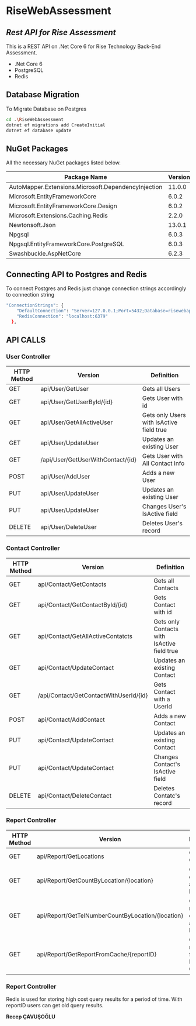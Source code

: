 # RiseWebAssessment
## _Rest API for Rise Assessment_


This is a REST API on .Net Core 6 for Rise Technology Back-End Assessment.

- .Net Core 6
- PostgreSQL
- Redis


## Database Migration

To Migrate Database on Postgres

```sh
cd .\RiseWebAssessment
dotnet ef migrations add CreateInitial
dotnet ef database update
```

## NuGet Packages

All the necessary NuGet packages listed below.

| Package Name | Version |
| ------ | ------ |
| AutoMapper.Extensions.Microsoft.DependencyInjection | 11.0.0 |
| Microsoft.EntityFrameworkCore | 6.0.2 |
| Microsoft.EntityFrameworkCore.Design | 6.0.2 |
| Microsoft.Extensions.Caching.Redis | 2.2.0 |
| Newtonsoft.Json | 13.0.1 |
| Npgsql | 6.0.3 |
| Npgsql.EntityFrameworkCore.PostgreSQL | 6.0.3 |
| Swashbuckle.AspNetCore | 6.2.3 |

## Connecting API to Postgres and Redis

To connect Postgres and Redis just change connection strings accordingly to connection string

```sh
"ConnectionStrings": {
    "DefaultConnection": "Server=127.0.0.1;Port=5432;Database=risewebapi;User Id=postgres;Password=recep;",
    "RedisConnection": "localhost:6379"      
  },
```

## API CALLS
### User Controller

| HTTP Method | Version | Definition |
| ------ | ------ | ------ |
| GET | api/User/GetUser |  Gets all Users  |
| GET | api/User/GetUserById/{id} |  Gets User with id |
| GET | api/User/GetAllActiveUser |  Gets only Users with  IsActive field true |
| GET | api/User/UpdateUser |  Updates an existing User |
| GET | /api/User/GetUserWithContact/{id} |  Gets User with All Contact Info |
| POST | api/User/AddUser |  Adds a new User |
| PUT | api/User/UpdateUser |  Updates an existing User |
| PUT | api/User/UpdateUser |  Changes User's IsActive field |
| DELETE | api/User/DeleteUser |  Deletes User's record |

### Contact Controller

| HTTP Method | Version | Definition |
| ------ | ------ | ------ |
| GET | api/Contact/GetContacts |  Gets all Contacts  |
| GET | api/Contact/GetContactById/{id} |  Gets Contact with id |
| GET | api/Contact/GetAllActiveContatcts |  Gets only Contacts with  IsActive field true |
| GET | api/Contact/UpdateContact |  Updates an existing Contact |
| GET | /api/Contact/GetContactWithUserId/{id} |  Gets Contact with a UserId  |
| POST | api/Contact/AddContact |  Adds a new Contact |
| PUT | api/Contact/UpdateContact |  Updates an existing Contact |
| PUT | api/Contact/UpdateContact |  Changes Contact's IsActive field |
| DELETE | api/Contact/DeleteContact |  Deletes Contatc's record |

### Report Controller

| HTTP Method | Version | Definition |
| ------ | ------ | ------ |
| GET | api/Report/GetLocations |  Gets all Contacts  |
| GET | api/Report/GetCountByLocation/{location} |  Gets User count on a specific location |
| GET | api/Report/GetTelNumberCountByLocation/{location} |  Gets tel number count on a specific location |
| GET | api/Report/GetReportFromCache/{reportID} |  Gets old reports from Redis Cache |

### Report Controller

Redis is used for storing high cost query results for a period of time. With reportID users can get old query results.

**Recep ÇAVUŞOĞLU**
